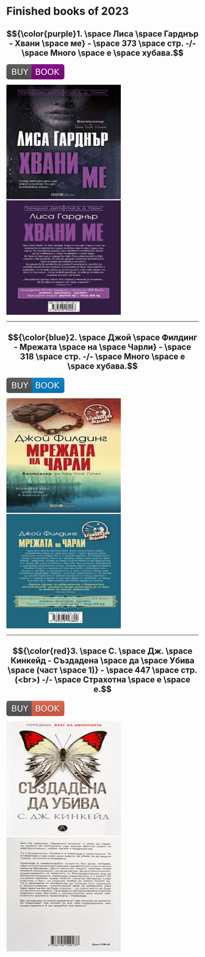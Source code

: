 # Finished books of 2023

## $${\color{purple}1. \space Лиса \space Гарднър - Хвани \space ме} - \space 373 \space стр. -/- \space Много \space е \space хубава.$$

<p align="left">
<a href="https://www.book.store.bg/p314366/hvani-me-lisa-gardnyr.html" target="_blank"><img align="center" src="./img/BUY-BOOK-purple.svg" alt="bookTitle" /></a>
</p>

<img src='./img/LisaFront.jpg' width='300px' height='300px'> <img src='./img/LisaBack.jpg' width='300px' height='300px'>

---

## $${\color{blue}2. \space Джой \space Филдинг - Мрежата \space на \space Чарли} - \space 318 \space стр. -/- \space Много \space е \space хубава.$$

<p align="left">
<a href="https://www.book.store.bg/p307061/mrezhata-na-charli-dzhoj-filding.html" target="_blank"><img align="center" src="./img/BUY-BOOK-blue.svg" alt="bookTitle" /></a>
</p>

<img src='./img/FildingFront.jpg' width='300px' height='300px'> <img src='./img/FildingBack.jpg' width='300px' height='300px'>

---

## $${\color{red}3. \space С. \space Дж. \space Кинкейд - Създадена \space да \space Убива \space (част \space 1)} - \space 447 \space  стр. (<br>) -/- \space Страхотна \space е \space е.$$

<p align="left">
<a href="https://www.ozone.bg/product/s-zdadena-da-ubiva/" target="_blank"><img align="center" src="./img/BUY-BOOK-red.svg" alt="bookTitle" /></a>
</p>

<img src='./img/SyzdadenaDaYbivaFront.jpg' width='300px' height='300px'> <img src='./img/SyzdadenaDaYbivaBack.jpg' width='300px' height='300px'>

